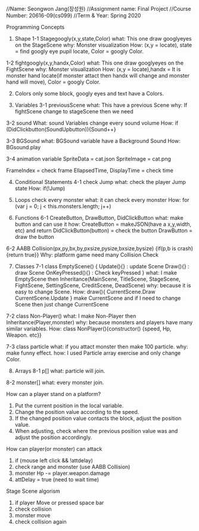 //Name: Seongwon Jang(장성원)
//Assignment name: Final Project
//Course Number: 20616-09(cs099)
//Term & Year: Spring 2020

Programming Concepts

1. Shape
1-1 Stagegoogly(x,y,state,Color)
what: This one draw googlyeyes on the StageScene
why: Monster visualization
How: (x,y = locate), state = find googly eye pupil locate, Color = googly Color.

1-2 fightgoogly(x,y,handx,Color)
what: This one draw googlyeyes on the FightScene
why: Monster visualization
How: (x,y = locate),handx = It is monster hand locate(if monster attact then handx will change and monster hand will move), Color = googly Color.


2. Colors
only some block, googly eyes and text have a Colors.


3. Variables
3-1 previousScene
what: This have a previous Scene
why: If fightScene change to stageScene then we need

3-2 sound
What: sound Variables change every sound volume
How: if (DidClickbutton(SoundUpbutton)){Sound++}

3-3 BGSound
what: BGSound variable have a Background Sound
How: BGsound.play

3-4 animation variable
SpriteData = cat.json
SpriteImage = cat.png

FrameIndex = check frame
EllapsedTime, DisplayTime = check time


4. Conditional Statements
4-1 check Jump
what: check the player Jump state
How: if(!Jump)

5. Loops
check every monster
what: it can check every monster
How: for (var j = 0; j < this.monsters.length; j++)


6. Functions
6-1 CreateButton, DrawButton, DidClickButton
what: make button and can use it
how: 
CreateButton = makeJSON(have a x,y,width, etc) and return
DidClickButton(button) = check the button
DrawButton = draw the button

6-2 AABB Collision(px,py,bx,by,pxsize,pysize,bxsize,bysize) 
{if(p,b is crash){return true}}
Why: platform game need many Collision Check

7. Classes
7-1 class EmptyScene()
{
Update(){} : update Scene
Draw(){} : draw Scene
OnKeyPressed(){} : Check keyPressed
}
what: I make EmptyScene then Inheritance(MainScene, TitleScene, StageScene, FightScene, SettingScene, CreditScene, DeadScene)
why: because it is easy to change Scene.
How:
draw(){
CurrentScene.Draw
CurrentScene.Update
}
make CurrentScene and if I need to change Scene then just change CurrentScene

7-2 class Non-Player()
what: I make Non-Player then Inheritance(Player,monster)
why: because monsters and players have many similar variables.
How: class NonPlayer(){constructor() {speed, Hp, Weapon. etc}}

7-3 class particle
what: if you attact monster then make 100 particle.
why: make funny effect.
how: I used Particle array exercise and only change Color.

8. Arrays
8-1 p[]
what: particle will join.

8-2 monster[]
what: every monster join.


How can a player stand on a platform?
1. Put the current position in the local variable.
2. Change the position value according to the speed.
3. If the changed position value contacts the block, adjust the position value.
4. When adjusting, check where the previous position value was and adjust the position accordingly.

How can player(or monster) can attack
1. if (mouse left click && !attdelay)
2. check range and monster (use AABB Collision)
3. monster Hp -= player.weapon.damage
4. attDelay = true (need to wait time)

Stage Scene algorism
1. if player Move or pressed space bar 
2. check collision
3. monster move
4. check collision again
